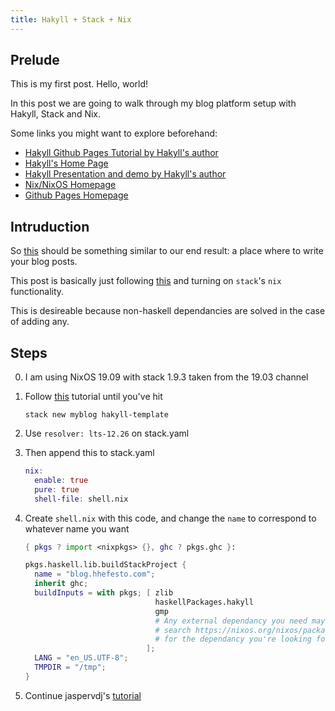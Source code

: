```yaml
---
title: Hakyll + Stack + Nix
---
```


## Prelude

This is my first post. Hello, world!

In this post we are going to walk through my blog platform setup with Hakyll, Stack and Nix.

Some links you might want to explore beforehand:

- [Hakyll Github Pages Tutorial by Hakyll's author](https://jaspervdj.be/hakyll/tutorials/github-pages-tutorial.html)
- [Hakyll's Home Page](https://jaspervdj.be/hakyll/)
- [Hakyll Presentation and demo by Hakyll's author](https://www.youtube.com/watch?v=t8gim17hryw)
- [Nix/NixOS Homepage](https://nixos.org/)
- [Github Pages Homepage](https://pages.github.com/)

## Intruduction

So [this](/) should be something similar to our end result: a place where to write your blog posts.

This post is basically just following [this](https://jaspervdj.be/hakyll/tutorials/github-pages-tutorial.html) and turning on `stack`'s `nix` functionality.

This is desireable because non-haskell dependancies are solved in the case of adding any.

## Steps

0. I am using NixOS 19.09 with stack 1.9.3 taken from the 19.03 channel

1. Follow [this](https://jaspervdj.be/hakyll/tutorials/github-pages-tutorial.html) tutorial until you've hit

   ```
   stack new myblog hakyll-template
   ```

2. Use `resolver: lts-12.26` on stack.yaml

3. Then append this to stack.yaml

   ```nix
   nix:
     enable: true
     pure: true
     shell-file: shell.nix
   ```

4. Create `shell.nix` with this code, and change the `name` to correspond to whatever name you want
   ```nix
   { pkgs ? import <nixpkgs> {}, ghc ? pkgs.ghc }:

   pkgs.haskell.lib.buildStackProject {
     name = "blog.hhefesto.com";
     inherit ghc;
     buildInputs = with pkgs; [ zlib
                                haskellPackages.hakyll
                                gmp
                                # Any external dependancy you need may go here
                                # search https://nixos.org/nixos/packages.html?channel=nixos-19.09
                                # for the dependancy you're looking for and just add it
                              ];
     LANG = "en_US.UTF-8";
     TMPDIR = "/tmp";
   }
   ```

5. Continue jaspervdj's [tutorial](https://jaspervdj.be/hakyll/tutorials/github-pages-tutorial.html)